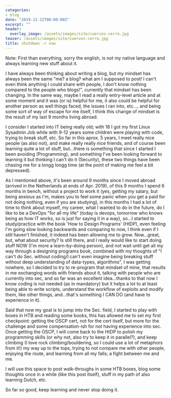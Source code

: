```yaml
---
categories:
- blog
date: "2019-12-22T00:00:00Z"
excerpt: ""
header:
  overlay_image: /assets/images/site/cuervos-cerro.jpg
teaser: /assets/images/site/cuervos-cerro.jpg
title: shutdown -r now
---
```


Note: First than everything, sorry the english, is not my native language and always learning new stuff about it.

I have always been thinking about writing a blog, but my mindset has always been the same "me? a blog? what am I supposed to post! I can't even think anything I could share with people, I don't know nothing compared to the people
who blogs!", currently that mindset has been changing. In the same way, maybe I read a really entry-level article and at some moment and it was (or is) helpful for me, it also could be helpful for another person as well things faced, the issues I ran into, etc..., and being some sort of way of escape for me itself, I think this change of mindset is the result of my last 9 months living abroad.

I consider I started into IT being really old; with 18 I got my first Linux Sysadmin Job while with 9-12 years some children were playing with code, trying to break stuff, etc.
So far in this aprox. 5 years, I meet really nice people (as also not), and make really really nice friends, and of course been learning quite a lot of stuff, but...there is something that since I started I been avoiding (Programming), and something I've been looking forward to learning it but thinking I can't do it (Security), these two things have been chasing me for a longg longg time (at the point of making me feel a bit depressed).

As I mentioned above, it's been around 9 months since I moved abroad (arrived in the Netherlands at ends of Apr. 2019), of this 9 months I spend 6 months in bench, without a project to work it (yes, getting my salary, but being anxious as I'm, makes you to feel some panic when you get a paid for not doing nothing, even if you are studying), in this months I had a lot of time to think about myself, my career, what I wanted to do in the future, do I like to be a DevOps "for all my life" (today is devops, tomorrow who knows being as how IT works, so is just for saying it in a way), so...I started to study/practice with the book 'How to Design Programs' (HtDP), even feeling I'm going slow looking backwards and comparing to now, I think even if I still haven't finished, it indeed has been allowing me to grow.
Now...great, but, what about security? Is still there, and I really would like to start doing stuff NOW (I'm more a learn-by-doing person), and not wait until get all my way through a designing programs book, combined with my thoughts of "I can't do Sec. without coding/I can't even imagine being breaking stuff without deep understanding of data-types, algorithms", I was getting nowhere, so I decided to try to re-program that mindset of mine, that results in me exchanging words with friends about it, talking with people who are currently into sec, and so far was an excellent idea...thanks to that now I know coding is not needed (as in mandatory) but it helps a lot to at least being able to write scripts, understand the workflow of exploits and modify them, like other things, and...that's something I CAN DO (and have to experience in it). 

Said that now my goal is to jump into the Sec. field, I started to play with boxes in HTB and reading some books, this has allowed me to set my first checkpoint: getting the OSCP cert, not for the cert itself, but more for the challenge and some compensation-ish for not having experience into sec.
Once getting the OSCP, I will come back to the HtDP to polish my programming skills (or why not, also try to keep it in parallel?), and keep climbing (I love rock climbing/bouldering, so I could use a lot of metaphors from it!) my way up to the tops, trying to not compare me with other people, enjoying the route, and learning from all my falls; a fight between me and me.

I will use this space to post walk-throughs in some HTB boxes, blog some thoughts once in a while (like this post itself), stuff in my path of also learning Dutch, etc.

So far so good, keep learning and never stop doing it.
